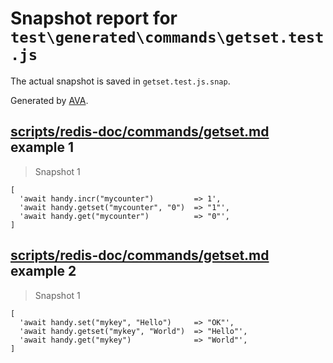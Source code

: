 # Snapshot report for `test\generated\commands\getset.test.js`

The actual snapshot is saved in `getset.test.js.snap`.

Generated by [AVA](https://ava.li).

## [scripts/redis-doc/commands/getset.md](../../../../scripts/redis-doc/commands/getset.md) example 1

> Snapshot 1

    [
      'await handy.incr("mycounter")         => 1',
      'await handy.getset("mycounter", "0")  => "1"',
      'await handy.get("mycounter")          => "0"',
    ]

## [scripts/redis-doc/commands/getset.md](../../../../scripts/redis-doc/commands/getset.md) example 2

> Snapshot 1

    [
      'await handy.set("mykey", "Hello")     => "OK"',
      'await handy.getset("mykey", "World")  => "Hello"',
      'await handy.get("mykey")              => "World"',
    ]
